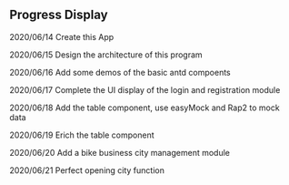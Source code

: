 ## Progress Display

2020/06/14
Create this App

2020/06/15
Design the architecture of this program

2020/06/16
Add some demos of the basic antd compoents

2020/06/17
Complete the UI display of the login and registration module

2020/06/18
Add the table component, use easyMock and Rap2 to mock data

2020/06/19
Erich the table component

2020/06/20
Add a bike business city management module

2020/06/21
Perfect opening city function
